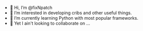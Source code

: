 - 👋 Hi, I’m @fixNpatch
- 👀 I’m interested in developing cribs and other useful things.
- 🌱 I’m currently learning Python with most popular frameworks.
- 💞️ Yet I ain't looking to collaborate on ...

<!---
fixNpatch/fixNpatch is a ✨ special ✨ repository because its `README.md` (this file) appears on your GitHub profile.
You can click the Preview link to take a look at your changes.
--->
